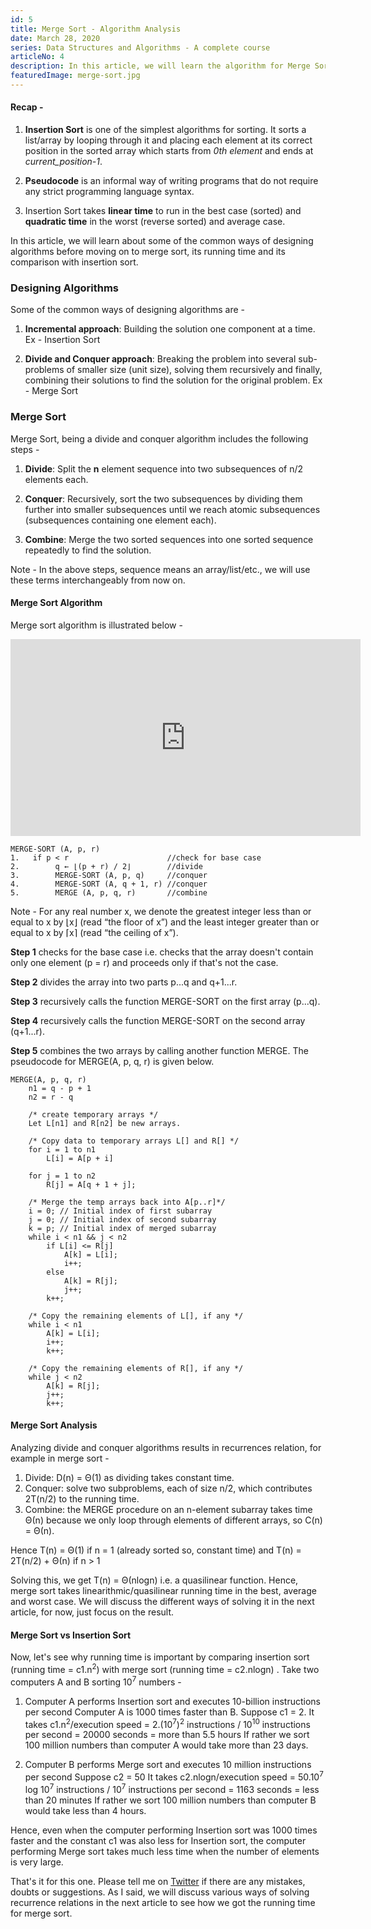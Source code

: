 ```yaml
---
id: 5
title: Merge Sort - Algorithm Analysis
date: March 28, 2020
series: Data Structures and Algorithms - A complete course
articleNo: 4
description: In this article, we will learn the algorithm for Merge Sort, one of the most popular algorithms for sorting. We will also analyze its performance and compare it with Insertion Sort.
featuredImage: merge-sort.jpg
---
```

#### Recap -
1. **Insertion Sort** is one of the simplest algorithms for sorting. It sorts a list/array by looping through it and placing each element at its correct position in the sorted array which starts from *0th element* and ends at *current_position-1*.

2. **Pseudocode** is an informal way of writing programs that do not require any strict programming language syntax.

3. Insertion Sort takes **linear time** to run in the best case (sorted) and **quadratic time** in the worst (reverse sorted) and average case.

In this article, we will learn about some of the common ways of designing algorithms before moving on to merge sort, its running time and its comparison with insertion sort.

### Designing Algorithms

Some of the common ways of designing algorithms are - 

1. **Incremental approach**: Building the solution one component at a time. Ex - Insertion Sort

2. **Divide and Conquer approach**: Breaking the problem into several sub-problems of smaller size (unit size), solving them recursively and finally, combining their solutions to find the solution for the original problem. Ex - Merge Sort

### Merge Sort

Merge Sort, being a divide and conquer algorithm includes the following steps - 
1. **Divide**: Split the **n** element sequence into two subsequences of n/2 elements each.

2. **Conquer**: Recursively, sort the two subsequences by dividing them further into smaller subsequences until we reach atomic subsequences (subsequences containing one element each).

3. **Combine**: Merge the two sorted sequences into one sorted sequence repeatedly to find the solution.

Note - In the above steps, sequence means an array/list/etc., we will use these terms interchangeably from now on.

#### Merge Sort Algorithm

Merge sort algorithm is illustrated below -

<iframe width="560" height="315" src="https://www.youtube.com/embed/JSceec-wEyw" frameborder="0" allow="accelerometer; autoplay; encrypted-media; gyroscope; picture-in-picture" allowfullscreen></iframe>

    MERGE-SORT (A, p, r) 
    1.   if p < r                      //check for base case
    2.        q ← ⌊(p + r) / 2⌋        //divide
    3.        MERGE-SORT (A, p, q)     //conquer
    4.        MERGE-SORT (A, q + 1, r) //conquer
    5.        MERGE (A, p, q, r)       //combine
 
Note - For any real number x, we denote the greatest integer less than or equal to x by ⌊x⌋ (read “the floor of x”) and the least integer greater than or equal to x by ⌈x⌉ (read “the ceiling of x”).  

**Step 1** checks for the base case i.e. checks that the array doesn't contain only one element (p = r) and proceeds only if that's not the case.

**Step 2** divides the array into two parts p...q and q+1...r.

**Step 3** recursively calls the function MERGE-SORT on the first array (p...q).

**Step 4** recursively calls the function MERGE-SORT on the second array (q+1...r).

**Step 5** combines the two arrays by calling another function MERGE. The pseudocode for MERGE(A, p, q, r) is given below.

```
MERGE(A, p, q, r)
    n1 = q - p + 1
    n2 = r - q

    /* create temporary arrays */
    Let L[n1] and R[n2] be new arrays.

    /* Copy data to temporary arrays L[] and R[] */
    for i = 1 to n1
        L[i] = A[p + i]

    for j = 1 to n2
        R[j] = A[q + 1 + j]; 

    /* Merge the temp arrays back into A[p..r]*/
    i = 0; // Initial index of first subarray 
    j = 0; // Initial index of second subarray 
    k = p; // Initial index of merged subarray
    while i < n1 && j < n2  
        if L[i] <= R[j]
            A[k] = L[i]; 
            i++;  
        else
            A[k] = R[j]; 
            j++;  
        k++; 

    /* Copy the remaining elements of L[], if any */
    while i < n1
        A[k] = L[i]; 
        i++; 
        k++; 

    /* Copy the remaining elements of R[], if any */
    while j < n2
        A[k] = R[j]; 
        j++; 
        k++; 
```

#### Merge Sort Analysis

Analyzing divide and conquer algorithms results in recurrences relation, for example in merge sort -

1. Divide: D(n) = Θ(1) as dividing takes constant time.
2. Conquer: solve two subproblems, each of size n/2, which contributes 2T(n/2) to the running time.
3. Combine: the MERGE procedure on an n-element subarray takes time Θ(n) because we only loop through elements of different arrays, so C(n) = Θ(n).

Hence T(n) = Θ(1) if n = 1 (already sorted so, constant time) and T(n) = 2T(n/2) + Θ(n) if n > 1

Solving this, we get T(n) = Θ(nlogn) i.e. a quasilinear function. Hence, merge sort takes linearithmic/quasilinear running time in the best, average and worst case. We will discuss the different ways of solving it in the next article, for now, just focus on the result. 

#### Merge Sort vs Insertion Sort

Now, let's see why running time is important by comparing insertion sort (running time = c1.n<sup>2</sup>) with merge sort (running time = c2.nlogn) . Take two computers A and B sorting 10<sup>7</sup> numbers -
1. Computer A performs Insertion sort and executes 10-billion instructions per second
Computer A is 1000 times faster than B.
Suppose c1 = 2.
It takes c1.n<sup>2</sup>/execution speed = 2.(10<sup>7</sup>)<sup>2</sup> instructions / 10<sup>10</sup> instructions per second
= 20000 seconds
= more than 5.5 hours
If rather we sort 100 million numbers than computer A would take more than 23 days.

2. Computer B performs Merge sort and executes 10 million instructions per second
Suppose c2 = 50
It takes c2.nlogn/execution speed = 50.10<sup>7</sup> log 10<sup>7</sup> instructions / 10<sup>7</sup> instructions per second
= 1163 seconds
= less than 20 minutes
If rather we sort 100 million numbers than computer B would take less than 4 hours.

Hence, even when the computer performing Insertion sort was 1000 times faster and the constant c1 was also less for Insertion sort, the computer performing Merge sort takes much less time when the number of elements is very large. 

That's it for this one. Please tell me on [Twitter](https://twitter.com/NikhilVatss) if there are any mistakes, doubts or suggestions. As I said, we will discuss various ways of solving recurrence relations in the next article to see how we got the running time for merge sort.